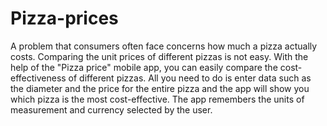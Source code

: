 # Pizza-prices

A problem that consumers often face concerns how much a pizza actually costs. Comparing the unit prices of different pizzas is not easy. 
With the help of the "Pizza price" mobile app, you can easily compare the cost-effectiveness of different pizzas. All you need to do is enter data such as the diameter and the price for the entire pizza and the app will show you which pizza is the most cost-effective. 
The app remembers the units of measurement and currency selected by the user.

